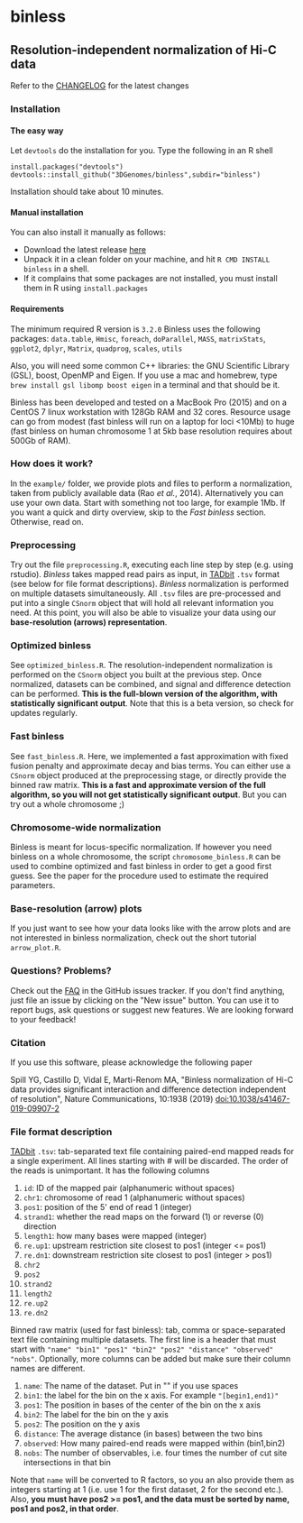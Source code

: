 # binless

## Resolution-independent normalization of Hi-C data

Refer to the [CHANGELOG](CHANGELOG.md) for the latest changes

### Installation

#### The easy way
Let `devtools` do the installation for you. Type the following in an R shell

```
install.packages("devtools")
devtools::install_github("3DGenomes/binless",subdir="binless")
```

Installation should take about 10 minutes.

#### Manual installation
You can also install it manually as follows:

* Download the latest release [here](../../releases/latest)
* Unpack it in a clean folder on your machine, and hit `R CMD INSTALL binless`
  in a shell.
* If it complains that some packages are not installed, you must install them in
  R using `install.packages`

#### Requirements
The minimum required R version is `3.2.0`
Binless uses the following packages: `data.table`, `Hmisc`, `foreach`,
`doParallel`, `MASS`, `matrixStats`, `ggplot2`, `dplyr`, `Matrix`, `quadprog`,
`scales`, `utils`

Also, you will need some common C++ libraries: the GNU Scientific Library (GSL),
boost, OpenMP and Eigen. If you use a mac and homebrew, type
`brew install gsl libomp boost eigen` in a terminal and that should be it.

Binless has been developed and tested on a MacBook Pro (2015) and on a CentOS 7 
linux workstation with 128Gb RAM and 32 cores. Resource usage can go from modest 
(fast binless will run on a laptop for loci <10Mb) to huge (fast binless on
human chromosome 1 at 5kb base resolution requires about 500Gb of RAM).

### How does it work?

In the `example/` folder, we provide plots and files to perform a normalization,
taken from publicly available data (Rao *et al.*, 2014). Alternatively you can
use your own data.  Start with something not too large, for example 1Mb. If you
want a quick and dirty overview, skip to the *Fast binless* section. Otherwise,
read on.

### Preprocessing

Try out the file `preprocessing.R`, executing each line step by step (e.g.
using rstudio). *Binless* takes mapped read pairs as input, in
[TADbit](https://3dgenomes.github.io/TADbit/index.html) `.tsv` format (see below
for file format descriptions). *Binless* normalization is performed on multiple
datasets simultaneously. All `.tsv` files are pre-processed and put into a
single `CSnorm` object that will hold all relevant information you need. At this
point, you will also be able to visualize your data using our **base-resolution
(arrows) representation**.

### Optimized binless

See `optimized_binless.R`. The resolution-independent normalization is performed
on the `CSnorm` object you built at the previous step. Once normalized, datasets
can be combined, and signal and difference detection can be performed.  **This
is the full-blown version of the algorithm, with statistically
significant output**. Note that this is a beta version, so check for updates
regularly.

### Fast binless

See `fast_binless.R`. Here, we implemented a fast approximation with fixed
fusion penalty and approximate decay and bias terms. You can either use a `CSnorm` object
produced at the preprocessing stage, or directly provide the binned raw matrix.
**This is a fast and approximate version of the full algorithm, so you will not
get statistically significant output**. But you can try out a whole chromosome ;)

### Chromosome-wide normalization

Binless is meant for locus-specific normalization. If however you need
binless on a whole chromosome, the script `chromosome_binless.R` can be used to
combine optimized and fast binless in order to get a good first guess. See the
paper for the procedure used to estimate the required parameters.

### Base-resolution (arrow) plots

If you just want to see how your data looks like with the arrow plots and are
not interested in binless normalization, check out the short tutorial
`arrow_plot.R`.

### Questions? Problems?

Check out the [FAQ](https://github.com/3DGenomes/binless/issues?q=label%3AFAQ)
in the GitHub issues tracker. If you don't find anything, just file an issue by
clicking on the "New issue" button. You can use it to report bugs, ask questions
or suggest new features. We are looking forward to your feedback!

### Citation

If you use this software, please acknowledge the following paper

Spill YG, Castillo D, Vidal E, Marti-Renom MA, "Binless normalization of Hi-C data
provides significant interaction and difference detection independent of resolution",
Nature Communications, 10:1938 (2019) [doi:10.1038/s41467-019-09907-2](https://rdcu.be/byHAs) 

### File format description

[TADbit](https://3dgenomes.github.io/TADbit/index.html) `.tsv`: tab-separated
text file containing paired-end mapped reads for a single experiment. All lines
starting with # will be discarded. The order of the reads is unimportant. It has
the following columns
1. `id`: ID of the mapped pair (alphanumeric without spaces)
1. `chr1`: chromosome of read 1 (alphanumeric without spaces)
1. `pos1`: position of the 5' end of read 1 (integer)
1. `strand1`: whether the read maps on the forward (1) or reverse (0)
     direction
1. `length1`: how many bases were mapped (integer)
1. `re.up1`: upstream restriction site closest to pos1 (integer <= pos1)
1. `re.dn1`: downstream restriction site closest to pos1 (integer > pos1)
1. `chr2`
1. `pos2`
1. `strand2`
1. `length2`
1. `re.up2`
1. `re.dn2`

Binned raw matrix (used for fast binless): tab, comma or space-separated text file
containing multiple datasets. The first line is a header that must start with
`"name" "bin1" "pos1" "bin2" "pos2" "distance" "observed" "nobs"`. Optionally, more columns
can be added but make sure their column names are different.
1. `name`: The name of the dataset. Put in "" if you use spaces
1. `bin1`: the label for the bin on the x axis. For example `"[begin1,end1)"`
1. `pos1`: The position in bases of the center of the bin on the x axis
1. `bin2`: The label for the bin on the y axis
1. `pos2`: The position on the y axis
1. `distance`: The average distance (in bases) between the two bins
1. `observed`: How many paired-end reads were mapped within (bin1,bin2)
1. `nobs`: The number of observables, i.e. four times the number of cut site intersections in that bin 

Note that `name` will be converted to R factors, so you an also
provide them as integers starting at 1 (i.e. use 1 for the first dataset, 2 for the second etc.).
Also, **you must have pos2 >= pos1, and the data must be sorted by name, pos1 and pos2, in that order**.


